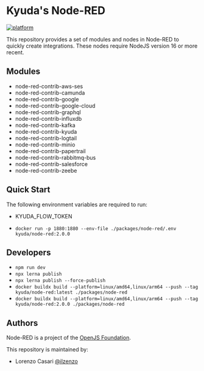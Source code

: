 # Kyuda's Node-RED

[![platform](https://img.shields.io/badge/platform-Node--RED-red)](https://nodered.org)

This repository provides a set of modules and nodes in Node-RED to quickly create integrations.
These nodes require NodeJS version 16 or more recent.

## Modules

 * node-red-contrib-aws-ses
 * node-red-contrib-camunda
 * node-red-contrib-google
 * node-red-contrib-google-cloud
 * node-red-contrib-graphql
 * node-red-contrib-influxdb
 * node-red-contrib-kafka
 * node-red-contrib-kyuda
 * node-red-contrib-logtail
 * node-red-contrib-minio
 * node-red-contrib-papertrail
 * node-red-contrib-rabbitmq-bus
 * node-red-contrib-salesforce
 * node-red-contrib-zeebe

## Quick Start

The following environment variables are required to run:
 * KYUDA_FLOW_TOKEN

 * `docker run -p 1880:1880 --env-file ./packages/node-red/.env kyuda/node-red:2.0.0`

## Developers

 * `npm run dev`
 * `npx lerna publish`
 * `npx lerna publish --force-publish`
 * `docker buildx build --platform=linux/amd64,linux/arm64 --push --tag kyuda/node-red:latest ./packages/node-red`
 * `docker buildx build --platform=linux/amd64,linux/arm64 --push --tag kyuda/node-red:2.0.0 ./packages/node-red`

## Authors

Node-RED is a project of the [OpenJS Foundation](http://openjsf.org).

This repository is maintained by:
 * Lorenzo Casari [@ilzenzo](http://twitter.com/ilzenzo)